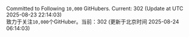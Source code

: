 Committed to Following `10,000` GitHubers. Current: <!-- FOLLOWING_COUNT -->302<!-- FOLLOWING_COUNT --> (Update at UTC <!-- LAST_UPDATED -->2025-08-23 22:14:03<!-- LAST_UPDATED -->)<br>
致力于关注`10,000`个GitHuber。当前：<!-- FOLLOWING_COUNT -->302<!-- FOLLOWING_COUNT --> (更新于北京时间 <!-- LAST_UPDATED_CST -->2025-08-24 06:14:03<!-- LAST_UPDATED_CST -->)
